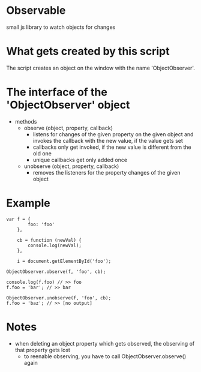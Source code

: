 # Observable
small js library to watch objects for changes

# What gets created by this script
The script creates an object on the window with the name 'ObjectObserver'.

# The interface of the 'ObjectObserver' object
- methods
    - observe (object, property, callback)
        - listens for changes of the given property on the given object and invokes the callback with the new value, if the value gets set
        - callbacks only get invoked, if the new value is different from the old one
        - unique callbacks get only added once
    - unobserve (object, property, callback)
        - removes the listeners for the property changes of the given object

# Example
```
var f = {
        foo: 'foo'
    },

    cb = function (newVal) {
        console.log(newVal);
    },

    i = document.getElementById('foo');

ObjectObserver.observe(f, 'foo', cb);

console.log(f.foo) // >> foo
f.foo = 'bar'; // >> bar

ObjectObserver.unobserve(f, 'foo', cb);
f.foo = 'baz'; // >> [no output]
```

# Notes
- when deleting an object property which gets observed, the observing of that property gets lost
    - to reenable observing, you have to call ObjectObserver.observe() again
